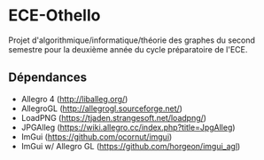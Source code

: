 # ECE-Othello

Projet d'algorithmique/informatique/théorie des graphes du second semestre pour la deuxième année du cycle préparatoire de l'ECE.

## Dépendances
 - Allegro 4 (http://liballeg.org/)
 - AllegroGL (http://allegrogl.sourceforge.net/)
 - LoadPNG (https://tjaden.strangesoft.net/loadpng/)
 - JPGAlleg (https://wiki.allegro.cc/index.php?title=JpgAlleg)
 - ImGui (https://github.com/ocornut/imgui)
 - ImGui w/ Allegro GL (https://github.com/horgeon/imgui_agl)